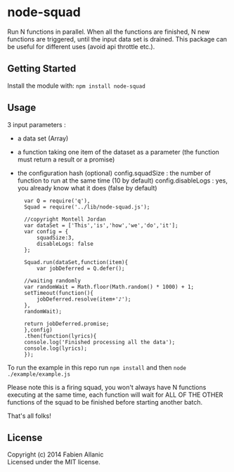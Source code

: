 node-squad
==========

Run N functions in parallel. 
When all the functions are finished, N new functions are triggered, until the input data set is drained.
This package can be useful for different uses (avoid api throttle etc.).


## Getting Started
Install the module with: `npm install node-squad`

## Usage
3 input parameters :

- a data set (Array)
- a function taking one item of the dataset as a parameter (the function must return a result or a promise)
- the configuration hash (optional)
 config.squadSize : the number of function to run at the same time (10 by default)
 config.disableLogs : yes, you already know what it does (false by default)

        var Q = require('q'),
        Squad = require('../lib/node-squad.js');
        
        //copyright Montell Jordan
        var dataSet = ['This','is','how','we','do','it'];
        var config = {
            squadSize:3,
            disableLogs: false
        };
        
        Squad.run(dataSet,function(item){
            var jobDeferred = Q.defer();
        
        //waiting randomly
        var randomWait = Math.floor(Math.random() * 1000) + 1;
        setTimeout(function(){
            jobDeferred.resolve(item+'♪');
        },
        randomWait);
    
        return jobDeferred.promise;
        },config)
        .then(function(lyrics){
        console.log('Finished processing all the data');
        console.log(lyrics);
        });
    
To run the example in this repo run `npm install` and then `node ./example/example.js`

Please note this is a firing squad, you won't always have N functions executing at the same time, each function will wait for ALL OF THE OTHER functions of the squad to be finished before starting another batch.

That's all folks!

## License
Copyright (c) 2014 Fabien Allanic  
Licensed under the MIT license.